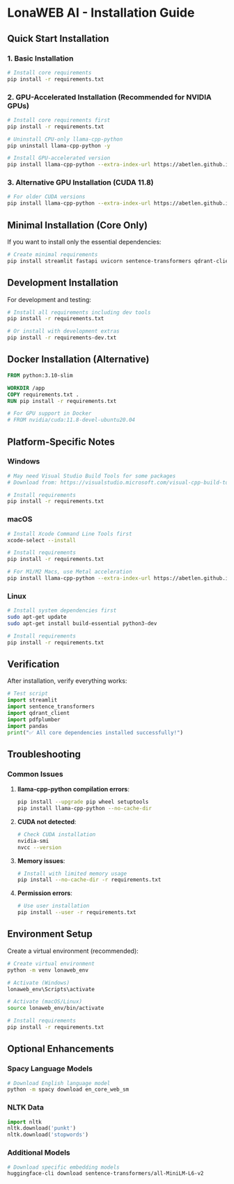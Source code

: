 # LonaWEB AI - Installation Guide

## Quick Start Installation

### 1. Basic Installation
```bash
# Install core requirements
pip install -r requirements.txt
```

### 2. GPU-Accelerated Installation (Recommended for NVIDIA GPUs)
```bash
# Install core requirements first
pip install -r requirements.txt

# Uninstall CPU-only llama-cpp-python
pip uninstall llama-cpp-python -y

# Install GPU-accelerated version
pip install llama-cpp-python --extra-index-url https://abetlen.github.io/llama-cpp-python/whl/cu121
```

### 3. Alternative GPU Installation (CUDA 11.8)
```bash
# For older CUDA versions
pip install llama-cpp-python --extra-index-url https://abetlen.github.io/llama-cpp-python/whl/cu118
```

## Minimal Installation (Core Only)

If you want to install only the essential dependencies:

```bash
# Create minimal requirements
pip install streamlit fastapi uvicorn sentence-transformers qdrant-client pdfplumber python-docx pandas numpy
```

## Development Installation

For development and testing:

```bash
# Install all requirements including dev tools
pip install -r requirements.txt

# Or install with development extras
pip install -r requirements-dev.txt
```

## Docker Installation (Alternative)

```dockerfile
FROM python:3.10-slim

WORKDIR /app
COPY requirements.txt .
RUN pip install -r requirements.txt

# For GPU support in Docker
# FROM nvidia/cuda:11.8-devel-ubuntu20.04
```

## Platform-Specific Notes

### Windows
```bash
# May need Visual Studio Build Tools for some packages
# Download from: https://visualstudio.microsoft.com/visual-cpp-build-tools/

# Install requirements
pip install -r requirements.txt
```

### macOS
```bash
# Install Xcode Command Line Tools first
xcode-select --install

# Install requirements
pip install -r requirements.txt

# For M1/M2 Macs, use Metal acceleration
pip install llama-cpp-python --extra-index-url https://abetlen.github.io/llama-cpp-python/whl/metal
```

### Linux
```bash
# Install system dependencies first
sudo apt-get update
sudo apt-get install build-essential python3-dev

# Install requirements
pip install -r requirements.txt
```

## Verification

After installation, verify everything works:

```python
# Test script
import streamlit
import sentence_transformers
import qdrant_client
import pdfplumber
import pandas
print("✅ All core dependencies installed successfully!")
```

## Troubleshooting

### Common Issues

1. **llama-cpp-python compilation errors**:
   ```bash
   pip install --upgrade pip wheel setuptools
   pip install llama-cpp-python --no-cache-dir
   ```

2. **CUDA not detected**:
   ```bash
   # Check CUDA installation
   nvidia-smi
   nvcc --version
   ```

3. **Memory issues**:
   ```bash
   # Install with limited memory usage
   pip install --no-cache-dir -r requirements.txt
   ```

4. **Permission errors**:
   ```bash
   # Use user installation
   pip install --user -r requirements.txt
   ```

## Environment Setup

Create a virtual environment (recommended):

```bash
# Create virtual environment
python -m venv lonaweb_env

# Activate (Windows)
lonaweb_env\Scripts\activate

# Activate (macOS/Linux)
source lonaweb_env/bin/activate

# Install requirements
pip install -r requirements.txt
```

## Optional Enhancements

### Spacy Language Models
```bash
# Download English language model
python -m spacy download en_core_web_sm
```

### NLTK Data
```python
import nltk
nltk.download('punkt')
nltk.download('stopwords')
```

### Additional Models
```bash
# Download specific embedding models
huggingface-cli download sentence-transformers/all-MiniLM-L6-v2
```